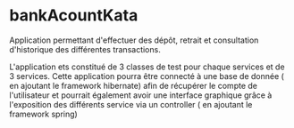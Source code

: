 # bankAcountKata


Application permettant d'effectuer des dépôt, retrait et consultation d'historique des différentes transactions.

L'application ets constitué de 3 classes de test pour chaque services et de 3 services.
Cette application pourra être connecté à une base de donnée ( en ajoutant le framework hibernate) afin de récupérer le compte de l'utilisateur et pourrait également avoir une interface graphique grâce
à l'exposition des différents service via un controller ( en ajoutant le framework spring)
